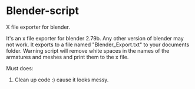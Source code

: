 # Blender-script
X file exporter for blender.

It's an x file exporter for blender 2.79b. Any other version of blender may not work.
It exports to a file named
"Blender_Export.txt"
to your documents folder.
Warning script will remove white spaces in the names of the armatures and meshes
and print them to the x file.


Must does:
1) Clean up code :) cause it looks messy.
